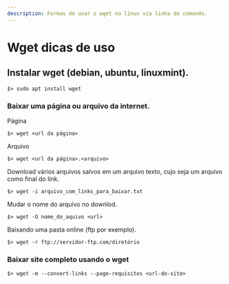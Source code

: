 ```yaml
---
description: Formas de usar o wget no linux via linha de comando.
---
```


# Wget dicas de uso

## Instalar wget \(debian, ubuntu, linuxmint\).

```text
$> sudo apt install wget
```

### Baixar uma página ou arquivo da internet.

Página

```text
$> wget <url da página>
```

Arquivo

```text
$> wget <url da página>.<arquivo>
```

Download vários arquivos salvos em um arquivo texto, cujo seja um arquivo como final do link.

```text
$> wget -i arquivo_com_links_para_baixar.txt
```

Mudar o nome do arquivo no downlod.

```text
$> wget -O nome_do_aquivo <url>
```

Baixando uma pasta online \(ftp por exemplo\).

```text
$> wget -r ftp://servidor-ftp.com/diretório
```

### Baixar site completo usando o wget

```text
$> wget -m --convert-links --page-requisites <url-do-site>
```

